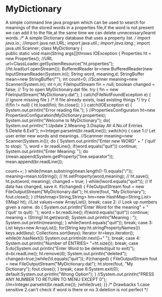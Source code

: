 # MyDictionary
A simple command line java program which can be used to search for meanings of the stored words in a properties file,if the word is not present we can add it to the file,at the same time we can delete unnecessary/learnt words.
/* A simple Dictionary database that uses a property list. */ 
import java.io.*; 
//import java.net.URL;
import   java.util.*; 
import java.lang.*;
import   java.util.Scanner;
class MyDictionary {  
public static void main(String args[])throws IOException
{
Properties ht = new Properties(); 
//URL url=ClassLoader.getSystemResource("ht.properties");
//ht.load(url.openStream());
BufferedReader br=new BufferedReader(new InputStreamReader(System.in));
String word, meaning,d; 
StringBuffer mean=new StringBuffer("");
int count=0;
//Scanner meaning=new Scanner(System.in);
int n,m;
FileInputStream fin = null; 
boolean changed = false; 
// Try to open MyDictionary.dat file. 
try { 
fin = new FileInputStream("MyDictionary.dat"); 
} 
catch(FileNotFoundException e) 
{  
// ignore missing file 
}
 /* If file already exists, load existing things */ 
 try { 
 if(fin != null) { 
 ht.load(fin); fin.close(); } } 
 catch(IOException e) 
 { System.out.println("Error reading file."); } 
//PropertiesConfiguraton ht=new PropertiesConfiguration(MyDictionary.properties);
System.out.println("Welcome to MyDictionary");
do{
System.out.println("1.Update 2.Meaning 3.Display All 4.No.of Entries 5.Delete 6.Exit");
n=Integer.parseInt(br.readLine());
switch(n)
{
case 1:// Let user enter new words and meanings. 
 //Scannner meaning=new Scanner(System.in());
 do { 
 System.out.println("Enter new WORD" + " ('quit' to stop): "); 
 word = br.readLine(); if(word.equals("quit")) 
 continue; 
 System.out.println("Enter Meaning: "); 
do
 {mean.append(System.getProperty("line.separator"));
 mean.append(br.readLine());
 
 count++;
 } while(!mean.substring(mean.length()-1).equals("/"));
 meaning=mean.toString(); 
// ht.setProperty(word,meaning);
// ht.save();
ht.put(word, meaning); 
 changed = true; } while(!word.equals("quit")); 
 // If  data has changed, save it. 
 if(changed) 
 { 
 FileOutputStream fout = new FileOutputStream("MyDictionary.dat"); 
 ht.store(fout, "My Dictionary"); fout.close(); }
 //Hashmap<String,String> hm=new HashMap<String,List<String>>((Map) ht);
//List<String> values=new ArrayList<String>();
break;
case 2: // Look up numbers given a name. 
 do { 
 System.out.println("Enter Word for the meaning" + " ('quit' to quit): "); 
 word = br.readLine(); if(word.equals("quit")) 
 continue; 
 meaning = (String) ht.get(word); 
 System.out.println("Meaning : ");
 System.out.println(meaning);
 } while(!word.equals("quit"));
break;
case 3:
List<String> keys=new ArrayList<String>();
for(String key:ht.stringPropertyNames())
keys.add(key);
Collections.sort(keys);
Iterator<String> itr=keys.iterator();
while(itr.hasNext())
System.out.println(itr.next()+" ");
break;
case 4:
System.out.println("Number of ENTRIES= "+ht.size());
break;
case 5:do{System.out.println("Enter Word to be deleted(quit to exit)");
d=br.readLine();
ht.remove(d);
System.out.println("deleted");
changed=true;}while(!d.equals("quit"));
if(changed) 
 { 
 FileOutputStream fout = new FileOutputStream("MyDictionary.dat"); 
 ht.store(fout, "My Dictionary"); fout.close(); }
break;
case 6:System.exit(0);
default:System.out.println("Wrong Option");
}
//System.out.println("PRESS ANY NUMBER TO RETURN TO MENU EXCEPT 0");
//m=Integer.parseInt(br.readLine());
}while(true);
}}
/*
Drawbacks
1.case sensitive
2.can't check if word is there or no
3.deletion is not perfect
*/

